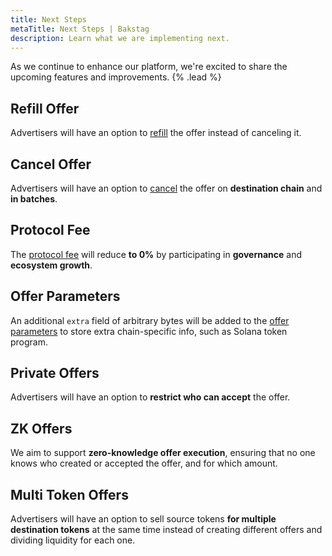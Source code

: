 ```yaml
---
title: Next Steps
metaTitle: Next Steps | Bakstag
description: Learn what we are implementing next.
---
```


As we continue to enhance our platform, we're excited to share the upcoming features and improvements. {% .lead %}  

## Refill Offer

Advertisers will have an option to [refill](/offer#lifecycle) the offer instead of canceling it.

## Cancel Offer

Advertisers will have an option to [cancel](/cancel-offer) the offer on **destination chain** and **in batches**.

## Protocol Fee

The [protocol fee](/protocol-fee) will reduce **to 0%** by participating in **governance** and **ecosystem growth**.

## Offer Parameters

An additional `extra` field of arbitrary bytes will be added to the [offer parameters](/offer#parameters) to store extra chain-specific info, such as Solana token program.

## Private Offers

Advertisers will have an option to **restrict who can accept** the offer.

## ZK Offers

We aim to support **zero-knowledge offer execution**, ensuring that no one knows who created or accepted the offer, and for which amount.

## Multi Token Offers

Advertisers will have an option to sell source tokens **for multiple destination tokens** at the same time instead of creating different offers and dividing liquidity for each one.
